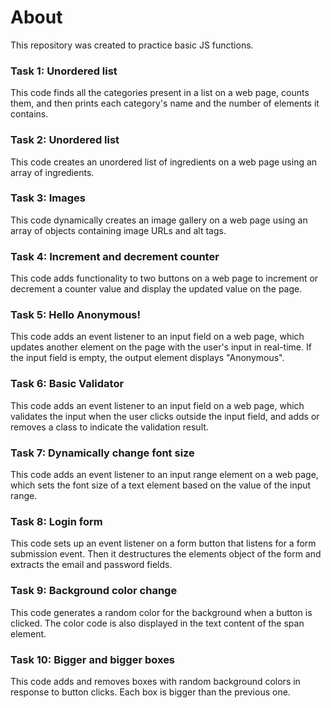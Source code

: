 # About 

This repository was created to practice basic JS functions.

### Task 1: Unordered list 
This code finds all the categories present in a list on a web page, counts them, and then prints each category's name and the number of elements it contains.

### Task 2: Unordered list 
This code creates an unordered list of ingredients on a web page using an array of ingredients.

### Task 3: Images
This code dynamically creates an image gallery on a web page using an array of objects containing image URLs and alt tags.

### Task 4: Increment and decrement counter
This code adds functionality to two buttons on a web page to increment or decrement a counter value and display the updated value on the page.

### Task 5: Hello Anonymous!
This code adds an event listener to an input field on a web page, which updates another element on the page with the user's input in real-time. If the input field is empty, the output element displays "Anonymous".

### Task 6: Basic Validator
This code adds an event listener to an input field on a web page, which validates the input when the user clicks outside the input field, and adds or removes a class to indicate the validation result.

### Task 7: Dynamically change font size
This code adds an event listener to an input range element on a web page, which sets the font size of a text element based on the value of the input range.

### Task 8: Login form
This code sets up an event listener on a form button that listens for a form submission event. Then it destructures the elements object of the form and extracts the email and password fields.

### Task 9: Background color change 
This code generates a random color for the background when a button is clicked. The color code is also displayed in the text content of the span element.

### Task 10: Bigger and bigger boxes
This code adds and removes boxes with random background colors in response to button clicks. Each box is bigger than the previous one.
